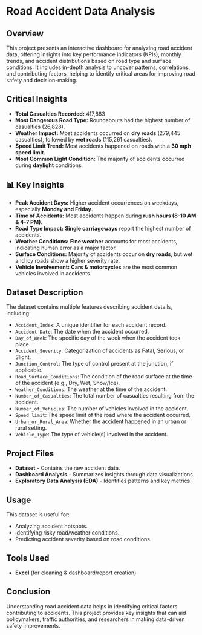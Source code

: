 # Road Accident Data Analysis

## Overview
This project presents an interactive dashboard for analyzing road accident data, offering insights into key performance indicators (KPIs), monthly trends, and accident distributions based on road type and surface conditions. It includes in-depth analysis to uncover patterns, correlations, and contributing factors, helping to identify critical areas for improving road safety and decision-making.


## Critical Insights

- **Total Casualties Recorded:** 417,883
- **Most Dangerous Road Type:** Roundabouts had the highest number of casualties (26,828).
- **Weather Impact:** Most accidents occurred on **dry roads** (279,445 casualties), followed by **wet roads** (115,261 casualties).
- **Speed Limit Trend:** Most accidents happened on roads with a **30 mph speed limit**.
- **Most Common Light Condition:** The majority of accidents occurred during **daylight** conditions.

## 📊 Key Insights

- **Peak Accident Days:** Higher accident occurrences on weekdays, especially **Monday and Friday**.
- **Time of Accidents:** Most accidents happen during **rush hours (8-10 AM & 4-7 PM)**.
- **Road Type Impact:** **Single carriageways** report the highest number of accidents.
- **Weather Conditions:** **Fine weather** accounts for most accidents, indicating human error as a major factor.
- **Surface Conditions:** Majority of accidents occur on **dry roads**, but wet and icy roads show a higher severity rate.
- **Vehicle Involvement:** **Cars & motorcycles** are the most common vehicles involved in accidents.

## Dataset Description

The dataset contains multiple features describing accident details, including:

- `Accident_Index`: A unique identifier for each accident record.
- `Accident Date`: The date when the accident occurred.
- `Day_of_Week`: The specific day of the week when the accident took place.
- `Accident_Severity`: Categorization of accidents as Fatal, Serious, or Slight.
- `Junction_Control`: The type of control present at the junction, if applicable.
- `Road_Surface_Conditions`: The condition of the road surface at the time of the accident (e.g., Dry, Wet, Snow/Ice).
- `Weather_Conditions`: The weather at the time of the accident.
- `Number_of_Casualties`: The total number of casualties resulting from the accident.
- `Number_of_Vehicles`: The number of vehicles involved in the accident.
- `Speed_limit`: The speed limit of the road where the accident occurred.
- `Urban_or_Rural_Area`: Whether the accident happened in an urban or rural setting.
- `Vehicle_Type`: The type of vehicle(s) involved in the accident.

## Project Files

- **Dataset** - Contains the raw accident data.
- **Dashboard Analysis** - Summarizes insights through data visualizations.
- **Exploratory Data Analysis (EDA)** - Identifies patterns and key metrics.

## Usage

This dataset is useful for:
- Analyzing accident hotspots.
- Identifying risky road/weather conditions.
- Predicting accident severity based on road conditions.

## Tools Used

- **Excel** (for cleaning & dashboard/report creation)

## Conclusion
Understanding road accident data helps in identifying critical factors contributing to accidents. This project provides key insights that can aid policymakers, traffic authorities, and researchers in making data-driven safety improvements.
